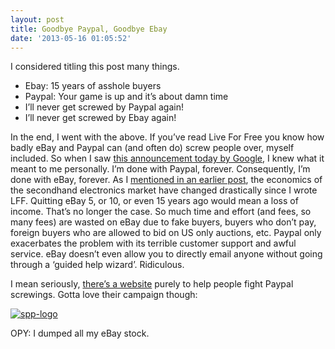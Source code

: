 ```yaml
---
layout: post
title: Goodbye Paypal, Goodbye Ebay
date: '2013-05-16 01:05:52'
---
```



I considered titling this post many things.

- Ebay: 15 years of asshole buyers
- Paypal: Your game is up and it’s about damn time
- I’ll never get screwed by Paypal again!
- I’ll never get screwed by Ebay again!

In the end, I went with the above. If you’ve read Live For Free you know how badly eBay and Paypal can (and often do) screw people over, myself included. So when I saw [this announcement today by Google](http://www.google.com/wallet/send-money/), I knew what it meant to me personally. I’m done with Paypal, forever. Consequently, I’m done with eBay, forever. As I [mentioned in an earlier post](http://www.hunterdavis.com/2013/04/27/you-are-buying-this-for-life/), the economics of the secondhand electronics market have changed drastically since I wrote LFF. Quitting eBay 5, or 10, or even 15 years ago would mean a loss of income. That’s no longer the case. So much time and effort (and fees, so many fees) are wasted on eBay due to fake buyers, buyers who don’t pay, foreign buyers who are allowed to bid on US only auctions, etc. Paypal only exacerbates the problem with its terrible customer support and awful service. eBay doesn’t even allow you to directly email anyone without going through a ‘guided help wizard’. Ridiculous.

I mean seriously, [there’s a website](http://screw-paypal.com/) purely to help people fight Paypal screwings. Gotta love their campaign though:

[![spp-logo](http://www.hunterdavis.com/content/images/2013/05/spp-logo-300x216.jpg)](http://www.hunterdavis.com/content/images/2013/05/spp-logo.jpg)

OPY: I dumped all my eBay stock.



